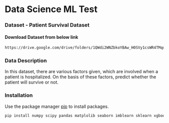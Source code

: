 # Data Science ML Test

### Dataset - Patient Survival Dataset

#### Download Dataset from below link
```bash
https://drive.google.com/drive/folders/1QWdi2WNZbkoYBAw_H0SVy1csWR4TMqqi?usp=sharing
```

### Data Description
In this dataset, there are various factors given, which are involved when a patient is hospitalized. On the basis of these factors, predict whether the patient will survive or not.


### Installation

Use the package manager [pip](https://pip.pypa.io/en/stable/) to install packages.

```bash
pip install numpy scipy pandas matplolib seaborn imblearn sklearn xgboost tensorflow
```
